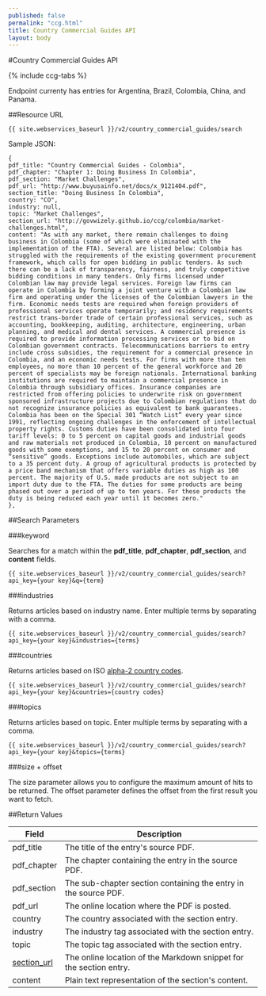 ```yaml
---
published: false
permalink: "ccg.html"
title: Country Commercial Guides API
layout: body
---
```


#Country Commercial Guides API

{% include ccg-tabs %}

Endpoint currenty has entries for Argentina, Brazil, Colombia, China, and Panama.

##Resource URL

    {{ site.webservices_baseurl }}/v2/country_commercial_guides/search

Sample JSON:

	{
	pdf_title: "Country Commercial Guides - Colombia",
	pdf_chapter: "Chapter 1: Doing Business In Colombia",
	pdf_section: "Market Challenges",
	pdf_url: "http://www.buyusainfo.net/docs/x_9121404.pdf",
	section_title: "Doing Business In Colombia",
	country: "CO",
	industry: null,
	topic: "Market Challenges",
	section_url: "http://govwizely.github.io/ccg/colombia/market-challenges.html",
	content: "As with any market, there remain challenges to doing business in Colombia (some of which were eliminated with the implementation of the FTA). Several are listed below: Colombia has struggled with the requirements of the existing government procurement framework, which calls for open bidding in public tenders. As such there can be a lack of transparency, fairness, and truly competitive bidding conditions in many tenders. Only firms licensed under Colombian law may provide legal services. Foreign law firms can operate in Colombia by forming a joint venture with a Colombian law firm and operating under the licenses of the Colombian lawyers in the firm. Economic needs tests are required when foreign providers of professional services operate temporarily; and residency requirements restrict trans-border trade of certain professional services, such as accounting, bookkeeping, auditing, architecture, engineering, urban planning, and medical and dental services. A commercial presence is required to provide information processing services or to bid on Colombian government contracts. Telecommunications barriers to entry include cross subsidies, the requirement for a commercial presence in Colombia, and an economic needs tests. For firms with more than ten employees, no more than 10 percent of the general workforce and 20 percent of specialists may be foreign nationals. International banking institutions are required to maintain a commercial presence in Colombia through subsidiary offices. Insurance companies are restricted from offering policies to underwrite risk on government sponsored infrastructure projects due to Colombian regulations that do not recognize insurance policies as equivalent to bank guarantees. Colombia has been on the Special 301 “Watch List” every year since 1991, reflecting ongoing challenges in the enforcement of intellectual property rights. Customs duties have been consolidated into four tariff levels: 0 to 5 percent on capital goods and industrial goods and raw materials not produced in Colombia, 10 percent on manufactured goods with some exemptions, and 15 to 20 percent on consumer and “sensitive” goods. Exceptions include automobiles, which are subject to a 35 percent duty. A group of agricultural products is protected by a price band mechanism that offers variable duties as high as 100 percent. The majority of U.S. made products are not subject to an import duty due to the FTA. The duties for some products are being phased out over a period of up to ten years. For these products the duty is being reduced each year until it becomes zero."
	},

##Search Parameters

###keyword

Searches for a match within the **pdf_title**, **pdf_chapter**, **pdf_section**, and **content** fields.

    {{ site.webservices_baseurl }}/v2/country_commercial_guides/search?api_key={your key}&q={term}

###industries

Returns articles based on industry name.  Enter multiple terms by separating with a comma.

    {{ site.webservices_baseurl }}/v2/country_commercial_guides/search?api_key={your key}&industries={terms}

###countries

Returns articles based on ISO [alpha-2 country codes](http://www.iso.org/iso/home/standards/country_codes/country_names_and_code_elements.htm).

    {{ site.webservices_baseurl }}/v2/country_commercial_guides/search?api_key={your key}&countries={country codes}

###topics

Returns articles based on topic.  Enter multiple terms by separating with a comma.

    {{ site.webservices_baseurl }}/v2/country_commercial_guides/search?api_key={your key}&topics={terms}

###size + offset

The size parameter allows you to configure the maximum amount of hits to be returned. The offset parameter defines the offset from the first result you want to fetch.

<!---        
**_Example_**

[http://api.trade.gov/v2/country_commercial_guides/search?countries=CO&size=1&offset=1](http://api.trade.gov/v2/country_commercial_guides/search?countries=CO&size=1&offset=1)
-->

##Return Values

| Field              | Description                             |
| ------------------ | --------------------------------------- |
| pdf_title                 | The title of the entry's source PDF.           |
| pdf_chapter        	 | The chapter containing the entry in the source PDF. |
| pdf_section             | The sub-chapter section containing the entry in the source PDF. |
| pdf_url       | The online location where the PDF is posted.  |
| country          | The country associated with the section entry.  |
| industry          | The industry tag associated with the section entry.         |
| topic             | The topic tag associated with the section entry.    |
| [section_url](http://govwizely.github.io/ccg/colombia/market-challenges.html)          | The online location of the Markdown snippet for the section entry.  |
| content           | Plain text representation of the section's content.  |
